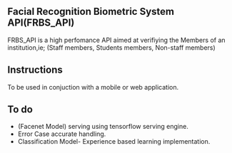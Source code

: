 ## Facial Recognition Biometric System API(FRBS_API)

FRBS_API is a high perfomance API aimed at verifiying the Members of an institution,ie; (Staff members, Students members, Non-staff members)

## Instructions

To be used in conjuction with a mobile or web application.

## To do

- (Facenet Model) serving using tensorflow serving engine.
- Error Case accurate handling.
- Classification Model- Experience based learning implementation.
